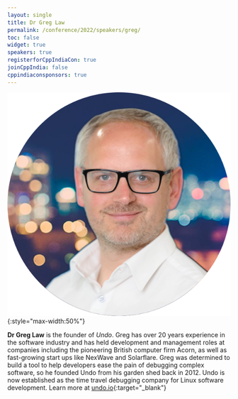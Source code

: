 ```yaml
---
layout: single
title: Dr Greg Law
permalink: /conference/2022/speakers/greg/
toc: false
widget: true
speakers: true
registerforCppIndiaCon: true
joinCppIndia: false
cppindiaconsponsors: true
---
```


![Dr Greg Law](/conference/2022/graphics/greg.png "Dr Greg Law"){:style="max-width:50%"}

**Dr Greg Law** is the founder of *Undo*. Greg has over 20 years experience in the software industry and has held development and management roles at companies including the pioneering British computer firm Acorn, as well as fast-growing start ups like NexWave and Solarflare. Greg was determined to build a tool to help developers ease the pain of debugging complex software, so he founded Undo from his garden shed back in 2012. Undo is now established as the time travel debugging company for Linux software development. Learn more at [undo.io](http://undo.io/){:target="_blank"}
